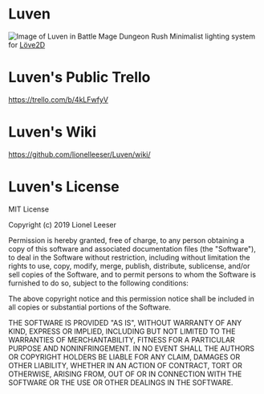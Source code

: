 # Luven
![Image of Luven in Battle Mage Dungeon Rush](https://trello-attachments.s3.amazonaws.com/5c62603f5b806120c3c217de/5c62fa9f44ac736dfc066527/75e221b27cc2abad5fad7b36a3a78725/BMDR_ScreenShot_for_Luven.png)
Minimalist lighting system for [Löve2D](https://love2d.org/)

# Luven's Public Trello
https://trello.com/b/4kLFwfyV

# Luven's Wiki
https://github.com/lionelleeser/Luven/wiki/

# Luven's License
MIT License

Copyright (c) 2019 Lionel Leeser

Permission is hereby granted, free of charge, to any person obtaining a copy
of this software and associated documentation files (the "Software"), to deal
in the Software without restriction, including without limitation the rights
to use, copy, modify, merge, publish, distribute, sublicense, and/or sell
copies of the Software, and to permit persons to whom the Software is
furnished to do so, subject to the following conditions:

The above copyright notice and this permission notice shall be included in all
copies or substantial portions of the Software.

THE SOFTWARE IS PROVIDED "AS IS", WITHOUT WARRANTY OF ANY KIND, EXPRESS OR
IMPLIED, INCLUDING BUT NOT LIMITED TO THE WARRANTIES OF MERCHANTABILITY,
FITNESS FOR A PARTICULAR PURPOSE AND NONINFRINGEMENT. IN NO EVENT SHALL THE
AUTHORS OR COPYRIGHT HOLDERS BE LIABLE FOR ANY CLAIM, DAMAGES OR OTHER
LIABILITY, WHETHER IN AN ACTION OF CONTRACT, TORT OR OTHERWISE, ARISING FROM,
OUT OF OR IN CONNECTION WITH THE SOFTWARE OR THE USE OR OTHER DEALINGS IN THE
SOFTWARE.
